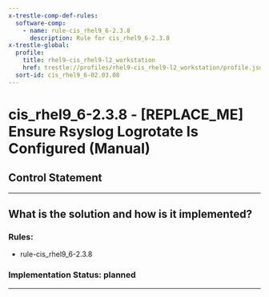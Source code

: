 ```yaml
---
x-trestle-comp-def-rules:
  software-comp:
    - name: rule-cis_rhel9_6-2.3.8
      description: Rule for cis_rhel9_6-2.3.8
x-trestle-global:
  profile:
    title: rhel9-cis_rhel9-l2_workstation
    href: trestle://profiles/rhel9-cis_rhel9-l2_workstation/profile.json
  sort-id: cis_rhel9_6-02.03.08
---
```


# cis_rhel9_6-2.3.8 - \[REPLACE_ME\] Ensure Rsyslog Logrotate Is Configured (Manual)

## Control Statement

______________________________________________________________________

## What is the solution and how is it implemented?

<!-- For implementation status enter one of: implemented, partial, planned, alternative, not-applicable -->

<!-- Note that the list of rules under ### Rules: is read-only and changes will not be captured after assembly to JSON -->

<!-- Add control implementation description here for control: cis_rhel9_6-2.3.8 -->

### Rules:

  - rule-cis_rhel9_6-2.3.8

### Implementation Status: planned

______________________________________________________________________
